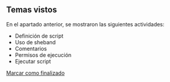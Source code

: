 ## Temas vistos

En el apartado anterior, se mostraron las siguientes actividades:
* Definición de script
* Uso de sheband
* Comentarios
* Permisos de ejecución
* Ejecutar script


<a onclick="test()" href="https://fx-learning.mgait.services/finish/scripting-execution" target="_parent" class="btn primary-btn">Marcar como finalizado</a>
